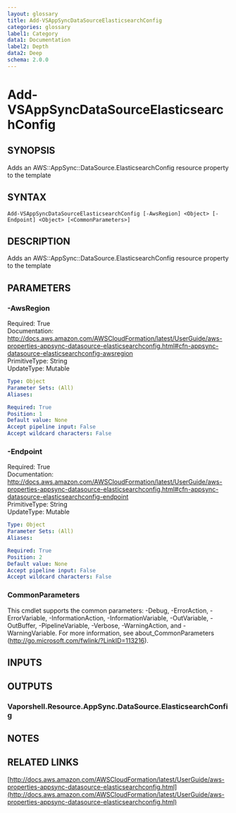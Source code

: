 ```yaml
---
layout: glossary
title: Add-VSAppSyncDataSourceElasticsearchConfig
categories: glossary
label1: Category
data1: Documentation
label2: Depth
data2: Deep
schema: 2.0.0
---
```


# Add-VSAppSyncDataSourceElasticsearchConfig

## SYNOPSIS
Adds an AWS::AppSync::DataSource.ElasticsearchConfig resource property to the template

## SYNTAX

```
Add-VSAppSyncDataSourceElasticsearchConfig [-AwsRegion] <Object> [-Endpoint] <Object> [<CommonParameters>]
```

## DESCRIPTION
Adds an AWS::AppSync::DataSource.ElasticsearchConfig resource property to the template

## PARAMETERS

### -AwsRegion
Required: True    
Documentation: http://docs.aws.amazon.com/AWSCloudFormation/latest/UserGuide/aws-properties-appsync-datasource-elasticsearchconfig.html#cfn-appsync-datasource-elasticsearchconfig-awsregion    
PrimitiveType: String    
UpdateType: Mutable

```yaml
Type: Object
Parameter Sets: (All)
Aliases:

Required: True
Position: 1
Default value: None
Accept pipeline input: False
Accept wildcard characters: False
```

### -Endpoint
Required: True    
Documentation: http://docs.aws.amazon.com/AWSCloudFormation/latest/UserGuide/aws-properties-appsync-datasource-elasticsearchconfig.html#cfn-appsync-datasource-elasticsearchconfig-endpoint    
PrimitiveType: String    
UpdateType: Mutable

```yaml
Type: Object
Parameter Sets: (All)
Aliases:

Required: True
Position: 2
Default value: None
Accept pipeline input: False
Accept wildcard characters: False
```

### CommonParameters
This cmdlet supports the common parameters: -Debug, -ErrorAction, -ErrorVariable, -InformationAction, -InformationVariable, -OutVariable, -OutBuffer, -PipelineVariable, -Verbose, -WarningAction, and -WarningVariable.
For more information, see about_CommonParameters (http://go.microsoft.com/fwlink/?LinkID=113216).

## INPUTS

## OUTPUTS

### Vaporshell.Resource.AppSync.DataSource.ElasticsearchConfig

## NOTES

## RELATED LINKS

[http://docs.aws.amazon.com/AWSCloudFormation/latest/UserGuide/aws-properties-appsync-datasource-elasticsearchconfig.html](http://docs.aws.amazon.com/AWSCloudFormation/latest/UserGuide/aws-properties-appsync-datasource-elasticsearchconfig.html)

